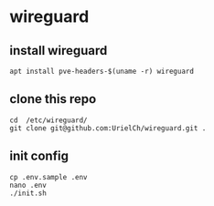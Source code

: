 # wireguard

## install wireguard
```
apt install pve-headers-$(uname -r) wireguard
```
## clone this repo

```
cd  /etc/wireguard/
git clone git@github.com:UrielCh/wireguard.git .
```

## init config

```
cp .env.sample .env
nano .env
./init.sh
```


